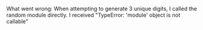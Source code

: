 What went wrong:
When attempting to generate 3 unique digits, I called the random module directly.
I received "TypeError: 'module' object is not callable"